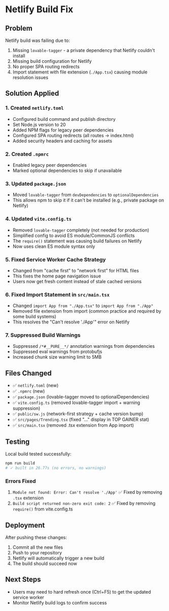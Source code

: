 # Netlify Build Fix

## Problem
Netlify build was failing due to:
1. Missing `lovable-tagger` - a private dependency that Netlify couldn't install
2. Missing build configuration for Netlify
3. No proper SPA routing redirects
4. Import statement with file extension (`./App.tsx`) causing module resolution issues

## Solution Applied

### 1. Created `netlify.toml`
- Configured build command and publish directory
- Set Node.js version to 20
- Added NPM flags for legacy peer dependencies
- Configured SPA routing redirects (all routes → index.html)
- Added security headers and caching for assets

### 2. Created `.npmrc`
- Enabled legacy peer dependencies
- Marked optional dependencies to skip if unavailable

### 3. Updated `package.json`
- Moved `lovable-tagger` from `devDependencies` to `optionalDependencies`
- This allows npm to skip it if it can't be installed (e.g., private package on Netlify)

### 4. Updated `vite.config.ts`
- Removed `lovable-tagger` completely (not needed for production)
- Simplified config to avoid ES module/CommonJS conflicts
- The `require()` statement was causing build failures on Netlify
- Now uses clean ES module syntax only

### 5. Fixed Service Worker Cache Strategy
- Changed from "cache first" to "network first" for HTML files
- This fixes the home page navigation issue
- Users now get fresh content instead of stale cached versions

### 6. Fixed Import Statement in `src/main.tsx`
- Changed `import App from "./App.tsx"` to `import App from "./App"`
- Removed file extension from import (common practice and required by some build systems)
- This resolves the "Can't resolve './App'" error on Netlify

### 7. Suppressed Build Warnings
- Suppressed `/*#__PURE__*/` annotation warnings from dependencies
- Suppressed eval warnings from protobufjs
- Increased chunk size warning limit to 5MB

## Files Changed
- ✅ `netlify.toml` (new)
- ✅ `.npmrc` (new)
- ✅ `package.json` (lovable-tagger moved to optionalDependencies)
- ✅ `vite.config.ts` (removed lovable-tagger import + warning suppression)
- ✅ `public/sw.js` (network-first strategy + cache version bump)
- ✅ `src/pages/Trending.tsx` (fixed "..." display in TOP GAINER stat)
- ✅ `src/main.tsx` (removed .tsx extension from App import)

## Testing
Local build tested successfully:
```bash
npm run build
# ✓ built in 26.77s (no errors, no warnings)
```

### Errors Fixed
1. `Module not found: Error: Can't resolve './App'` ✅ Fixed by removing `.tsx` extension
2. `Build script returned non-zero exit code: 2` ✅ Fixed by removing `require()` from vite.config.ts

## Deployment
After pushing these changes:
1. Commit all the new files
2. Push to your repository
3. Netlify will automatically trigger a new build
4. The build should succeed now

## Next Steps
- Users may need to hard refresh once (Ctrl+F5) to get the updated service worker
- Monitor Netlify build logs to confirm success

